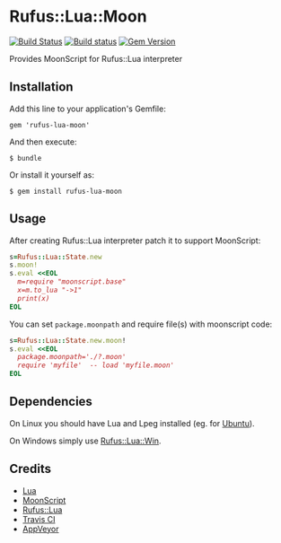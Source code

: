 # Rufus::Lua::Moon

[![Build Status](https://travis-ci.org/ukoloff/rufus-lua-moon.svg?branch=master)](https://travis-ci.org/ukoloff/rufus-lua-moon)
[![Build status](https://ci.appveyor.com/api/projects/status/9huwrdo2tm22kda6?svg=true)](https://ci.appveyor.com/project/ukoloff/rufus-lua-moon)
[![Gem Version](https://badge.fury.io/rb/rufus-lua-moon.svg)](http://badge.fury.io/rb/rufus-lua-moon)

Provides MoonScript for Rufus::Lua interpreter

## Installation

Add this line to your application's Gemfile:

    gem 'rufus-lua-moon'

And then execute:

    $ bundle

Or install it yourself as:

    $ gem install rufus-lua-moon

## Usage

After creating Rufus::Lua interpreter patch it to support MoonScript:

```ruby
s=Rufus::Lua::State.new
s.moon!
s.eval <<EOL
  m=require "moonscript.base"
  x=m.to_lua "->1"
  print(x)
EOL
```
You can set `package.moonpath` and require file(s) with moonscript code:
```ruby
s=Rufus::Lua::State.new.moon!
s.eval <<EOL
  package.moonpath='./?.moon'
  require 'myfile'  -- load 'myfile.moon'
EOL
```

## Dependencies

On Linux you should have Lua and Lpeg installed
(eg. for [Ubuntu](.travis.yml)). 

On Windows simply use
[Rufus::Lua::Win](https://github.com/ukoloff/rufus-lua-win).

## Credits

  * [Lua](http://www.lua.org/)
  * [MoonScript](http://moonscript.org/)
  * [Rufus::Lua](https://github.com/jmettraux/rufus-lua)
  * [Travis CI](https://travis-ci.org/)
  * [AppVeyor](http://www.appveyor.com/)
